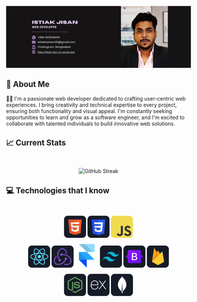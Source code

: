 <a>
<img src="https://raw.githubusercontent.com/Jisan-Dev/Jisan-Dev/main/images/banner2.png" />
</a>
<br />

## :book: About Me

👨‍💻 I'm a passionate web developer dedicated to crafting user-centric web experiences. I bring creativity and technical expertise to every project, ensuring both functionality and visual appeal. I'm constantly seeking opportunities to learn and grow as a software engineer, and I'm excited to collaborate with talented individuals to build innovative web solutions.

## :chart_with_upwards_trend: Current Stats

<br />

<p align="center">
 <img width="60%" src="https://streak-stats.demolab.com?user=Jisan-Dev&theme=tokyonight-duo&hide_border=true&background=0D1117&stroke=0D1117" alt="GitHub Streak" />
</p>

## :computer: Technologies that I know

<br>
<p align="center">
<img src="https://github.com/Jisan-Dev/Jisan-Dev/blob/main/icons/HTML.png"/>
<img src="https://github.com/Jisan-Dev/Jisan-Dev/blob/main/icons/css.png"/>
<img src="https://github.com/Jisan-Dev/Jisan-Dev/blob/main/icons/JavaScript.png"/>
</p>
<p align="center">
<img src="https://github.com/Jisan-Dev/Jisan-Dev/blob/main/icons/react.png"/>
<img src="https://github.com/Jisan-Dev/Jisan-Dev/blob/main/icons/redux.png"/>
<img src="https://github.com/Jisan-Dev/Jisan-Dev/blob/main/icons/framerr.png"/>
<img src="https://github.com/Jisan-Dev/Jisan-Dev/blob/main/icons/tailwind.png"/>
<img src="https://github.com/Jisan-Dev/Jisan-Dev/blob/main/icons/Bootsrap.png"/>
<img src="https://github.com/Jisan-Dev/Jisan-Dev/blob/main/icons/firebase.png"/>
</p>
<p align="center">
<img src="https://github.com/Jisan-Dev/Jisan-Dev/blob/main/icons/node.png"/>
<img src="https://github.com/Jisan-Dev/Jisan-Dev/blob/main/icons/express.png"/>
<img src="https://github.com/Jisan-Dev/Jisan-Dev/blob/main/icons/mongo.png"/>
</p><br/>
